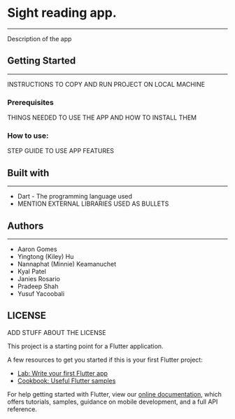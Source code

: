 # Sight reading app.
---

Description of the app

## Getting Started
---
INSTRUCTIONS TO COPY AND RUN PROJECT ON LOCAL MACHINE

### Prerequisites
THINGS NEEDED TO USE THE APP AND HOW TO INSTALL THEM

### How to use:
STEP GUIDE TO USE APP FEATURES


## Built with
---
  - Dart  - The programming language used
  - MENTION EXTERNAL LIBRARIES USED AS BULLETS

## Authors
---
  - Aaron Gomes
  - Yingtong (Kiley) Hu
  - Nannaphat (Minnie) Keamanuchet
  - Kyal Patel
  - Janies Rosario
  - Pradeep Shah
  - Yusuf Yacoobali

## LICENSE
ADD STUFF ABOUT THE LICENSE

This project is a starting point for a Flutter application.

A few resources to get you started if this is your first Flutter project:

- [Lab: Write your first Flutter app](https://flutter.dev/docs/get-started/codelab)
- [Cookbook: Useful Flutter samples](https://flutter.dev/docs/cookbook)

For help getting started with Flutter, view our
[online documentation](https://flutter.dev/docs), which offers tutorials,
samples, guidance on mobile development, and a full API reference.
